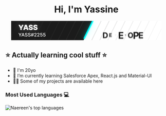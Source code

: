 
<h1 align="center">Hi, I'm Yassine</h1>

<p align="center"><img src="https://github.com/YassSSH/YassSSH/blob/master/standard.gif?raw=true"/></p>


## ⭐ Actually learning cool stuff ⭐

- 🔭 I'm 20yo
- 🌱 I’m currently learning Salesforce Apex, React.js and Material-UI
- 👨‍💻 Some of my projects are available here


### Most Used Languages 💻

![Naereen's top languages](https://github-readme-stats.vercel.app/api/top-langs/?username=YassSSH&theme=blue-green)


